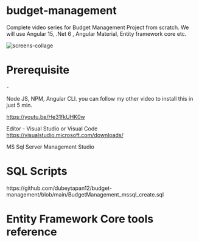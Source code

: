 # budget-management
Complete video series for Budget Management Project from scratch.  We will use Angular 15, .Net 6 , Angular Material, Entity framework core etc.

![screens-collage](https://user-images.githubusercontent.com/13220497/209772198-3a93c5d6-d3da-44ec-85ea-7794bea694d7.png)


<h1>Prerequisite</h1> -

Node JS, NPM, Angular CLI. you can follow my other video to install this in just 5 min. 

https://youtu.be/He31fkUHK0w

Editor -
Visual Studio or Visual Code 
https://visualstudio.microsoft.com/downloads/

MS Sql Server Management Studio 

<h1>SQL Scripts </h1>
https://github.com/dubeytapan12/budget-management/blob/main/BudgetManagement_mssql_create.sql
<h1>Entity Framework Core tools reference</h1>

